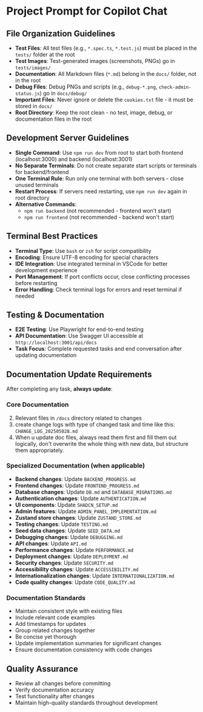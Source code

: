 # Project Prompt for Copilot Chat

## File Organization Guidelines

- **Test Files**: All test files (e.g., `*.spec.ts`, `*.test.js`) must be placed in the `tests/` folder at the root
- **Test Images**: Test-generated images (screenshots, PNGs) go in `tests/images/`
- **Documentation**: All Markdown files (`*.md`) belong in the `docs/` folder, not in the root
- **Debug Files**: Debug PNGs and scripts (e.g., `debug-*.png`, `check-admin-status.js`) go in `docs/debug/`
- **Important Files**: Never ignore or delete the `cookies.txt` file - it must be stored in `docs/`
- **Root Directory**: Keep the root clean - no test, image, debug, or documentation files in the root

## Development Server Guidelines

- **Single Command**: Use `npm run dev` from root to start both frontend (localhost:3000) and backend (localhost:3001)
- **No Separate Terminals**: Do not create separate start scripts or terminals for backend/frontend
- **One Terminal Rule**: Run only one terminal with both servers - close unused terminals
- **Restart Process**: If servers need restarting, use `npm run dev` again in root directory
- **Alternative Commands**:
  - `npm run backend` (not recommended - frontend won't start)
  - `npm run frontend` (not recommended - backend won't start)

## Terminal Best Practices

- **Terminal Type**: Use `bash` or `zsh` for script compatibility
- **Encoding**: Ensure UTF-8 encoding for special characters
- **IDE Integration**: Use integrated terminal in VSCode for better development experience
- **Port Management**: If port conflicts occur, close conflicting processes before restarting
- **Error Handling**: Check terminal logs for errors and reset terminal if needed

## Testing & Documentation

- **E2E Testing**: Use Playwright for end-to-end testing
- **API Documentation**: Use Swagger UI accessible at `http://localhost:3001/api/docs`
- **Task Focus**: Complete requested tasks and end conversation after updating documentation

## Documentation Update Requirements

After completing any task, **always update**:

### Core Documentation

<!-- 1. Main `README.md` in root directory -->
2. Relevant files in `/docs` directory related to changes
3. create change logs  with type of changed task and time like this: `CHANGE_LOG_202505028.md`
4. When u update doc files, always read them first and fill them out logically, don't overwrite the whole thing with new data, but structure them appropriately.

### Specialized Documentation (when applicable)

- **Backend changes**: Update `BACKEND_PROGRESS.md`
- **Frontend changes**: Update `FRONTEND_PROGRESS.md`
- **Database changes**: Update `DB.md` and `DATABASE_MIGRATIONS.md`
- **Authentication changes**: Update `AUTHENTICATION.md`
- **UI components**: Update `SHADCN_SETUP.md`
- **Admin features**: Update `ADMIN_PANEL_IMPLEMENTATION.md`
- **Zustand store changes**: Update `ZUSTAND_STORE.md`
- **Testing changes**: Update `TESTING.md`
- **Seed data changes**: Update `SEED_DATA.md`
- **Debugging changes**: Update `DEBUGGING.md`
- **API changes**: Update `API.md`
- **Performance changes**: Update `PERFORMANCE.md`
- **Deployment changes**: Update `DEPLOYMENT.md`
- **Security changes**: Update `SECURITY.md`
- **Accessibility changes**: Update `ACCESSIBILITY.md`
- **Internationalization changes**: Update `INTERNATIONALIZATION.md`
- **Code quality changes**: Update `CODE_QUALITY.md`


### Documentation Standards

- Maintain consistent style with existing files
- Include relevant code examples
- Add timestamps for updates
- Group related changes together
- Be concise yet thorough
- Update implementation summaries for significant changes
- Ensure documentation consistency with code changes

## Quality Assurance

- Review all changes before committing
- Verify documentation accuracy
- Test functionality after changes
- Maintain high-quality standards throughout development
